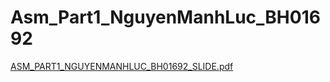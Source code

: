 # Asm_Part1_NguyenManhLuc_BH01692
[ASM_PART1_NGUYENMANHLUC_BH01692_SLIDE.pdf](https://github.com/user-attachments/files/17422698/ASM_PART1_NGUYENMANHLUC_BH01692_SLIDE.pdf)
